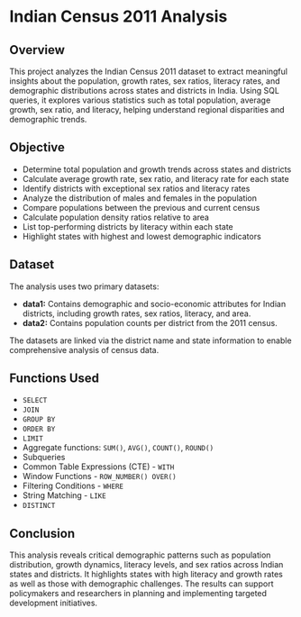 # Indian Census 2011 Analysis

## Overview
This project analyzes the Indian Census 2011 dataset to extract meaningful insights about the population, growth rates, sex ratios, literacy rates, and demographic distributions across states and districts in India. Using SQL queries, it explores various statistics such as total population, average growth, sex ratio, and literacy, helping understand regional disparities and demographic trends.

## Objective
- Determine total population and growth trends across states and districts
- Calculate average growth rate, sex ratio, and literacy rate for each state
- Identify districts with exceptional sex ratios and literacy rates
- Analyze the distribution of males and females in the population
- Compare populations between the previous and current census
- Calculate population density ratios relative to area
- List top-performing districts by literacy within each state
- Highlight states with highest and lowest demographic indicators

## Dataset
The analysis uses two primary datasets:
- **data1:** Contains demographic and socio-economic attributes for Indian districts, including growth rates, sex ratios, literacy, and area.
- **data2:** Contains population counts per district from the 2011 census.

The datasets are linked via the district name and state information to enable comprehensive analysis of census data.

## Functions Used
- `SELECT`
- `JOIN`
- `GROUP BY`
- `ORDER BY`
- `LIMIT`
- Aggregate functions: `SUM()`, `AVG()`, `COUNT()`, `ROUND()`
- Subqueries
- Common Table Expressions (CTE) - `WITH`
- Window Functions - `ROW_NUMBER() OVER()`
- Filtering Conditions - `WHERE`
- String Matching - `LIKE`
- `DISTINCT`
  
## Conclusion
This analysis reveals critical demographic patterns such as population distribution, growth dynamics, literacy levels, and sex ratios across Indian states and districts. It highlights states with high literacy and growth rates as well as those with demographic challenges. The results can support policymakers and researchers in planning and implementing targeted development initiatives.


